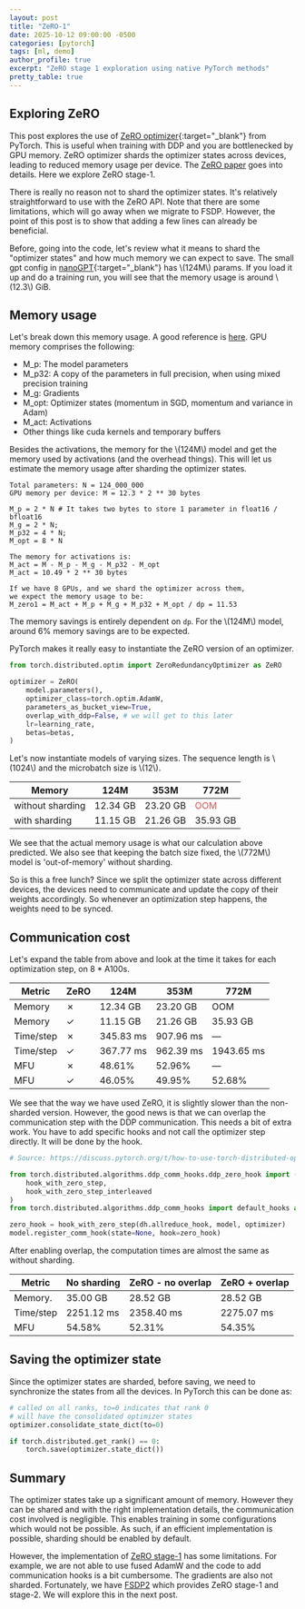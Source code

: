 ```yaml
---
layout: post
title: "ZeRO-1"
date: 2025-10-12 09:00:00 -0500
categories: [pytorch]
tags: [ml, demo]
author_profile: true
excerpt: "ZeRO stage 1 exploration using native PyTorch methods"
pretty_table: true
---
```



## Exploring ZeRO

This post explores the use of [ZeRO optimizer](https://docs.pytorch.org/docs/stable/distributed.optim.html#torch.distributed.optim.ZeroRedundancyOptimizer){:target="_blank"} from PyTorch. This is useful when training with DDP and you are bottlenecked by GPU memory. ZeRO optimizer shards the optimizer states across devices, leading to reduced memory usage per device. The [ZeRO paper](https://arxiv.org/pdf/1910.02054) goes into details. Here we explore ZeRO stage-1.

There is really no reason not to shard the optimizer states. It's relatively straightforward to use with the ZeRO API. Note that there are some limitations, which will go away when we migrate to FSDP. However, the point of this post is to show that adding a few lines can already be beneficial.

Before, going into the code, let's review what it means to shard the "optimizer states" and how much memory we can expect to save.
The small gpt config in [nanoGPT](https://github.com/karpathy/nanoGPT){:target="_blank"} has \\(124M\\) params. If you load it up and do a training run, you will see that the memory usage is around \\(12.3\\) GiB.

## Memory usage
Let's break down this memory usage. A good reference is [here](https://huggingface.co/spaces/nanotron/ultrascale-playbook?section=memory_for_weights/grads/optimizer_states). GPU memory comprises the following:

- M_p: The model parameters
- M_p32: A copy of the parameters in full precision, when using mixed precision training
- M_g: Gradients
- M_opt: Optimizer states (momentum in SGD, momentum and variance in Adam)
- M_act: Activations
- Other things like cuda kernels and temporary buffers

Besides the activations, the memory for the \\(124M\\) model and get the memory used by activations (and the overhead things). This will let us estimate the memory usage after sharding the optimizer states.

```
Total parameters: N = 124_000_000
GPU memory per device: M = 12.3 * 2 ** 30 bytes

M_p = 2 * N # It takes two bytes to store 1 parameter in float16 / bfloat16
M_g = 2 * N;
M_p32 = 4 * N;
M_opt = 8 * N

The memory for activations is:
M_act = M - M_p - M_g - M_p32 - M_opt
M_act = 10.49 * 2 ** 30 bytes

If we have 8 GPUs, and we shard the optimizer across them, 
we expect the memory usage to be:
M_zero1 = M_act + M_p + M_g + M_p32 + M_opt / dp = 11.53
```

The memory savings is entirely dependent on `dp`. For the \\(124M\\) model, around 6% memory savings are to be expected. 

PyTorch makes it really easy to instantiate the ZeRO version of an optimizer.
```python
from torch.distributed.optim import ZeroRedundancyOptimizer as ZeRO

optimizer = ZeRO(
    model.parameters(),
    optimizer_class=torch.optim.AdamW,
    parameters_as_bucket_view=True,
    overlap_with_ddp=False, # we will get to this later
    lr=learning_rate,
    betas=betas,
)
```

Let's now instantiate models of varying sizes. The sequence length is \\(1024\\) and the microbatch size is \\(12\\).

| Memory                  | 124M      | 353M      | 772M       |
| ----------------------- | --------- | --------- | ---------- |
| without sharding        | 12.34 GB  | 23.20 GB  | <span style="color:#d9534f;">OOM</span>|
| with sharding           | 11.15 GB  | 21.26 GB  | 35.93 GB   |


We see that the actual memory usage is what our calculation above predicted.
We also see that keeping the batch size fixed, the \\(772M\\) model is 'out-of-memory' without sharding.

So is this a free lunch? Since we split the optimizer state across different devices, the devices need to communicate and update the copy of their weights accordingly. So whenever an optimization step happens, the weights need to be synced.

## Communication cost

Let's expand the table from above and look at the time it takes for each optimization step, on 8 * A100s.

| Metric                  | ZeRO        |  124M     | 353M      | 772M       |
| ----------------------- | ----        | --------- | --------- | ---------- |
| Memory                  | &#10007;    | 12.34 GB  | 23.20 GB  | OOM        |
| Memory                  | &#10003;    | 11.15 GB  | 21.26 GB  | 35.93 GB   |
| Time/step               | &#10007;    | 345.83 ms | 907.96 ms | —          |
| Time/step               | &#10003;    | 367.77 ms | 962.39 ms | 1943.65 ms |
| MFU                     | &#10007;    | 48.61%    | 52.96%    | —          |
| MFU                     | &#10003;    | 46.05%    | 49.95%    | 52.68%     |


We see that the way we have used ZeRO, it is slightly slower than the non-sharded version. However, the good news is that we can overlap the communication step with the DDP communication. This needs a bit of extra work. You have to add specific hooks and not call the optimizer step directly. It will be done by the hook.

```python
# Source: https://discuss.pytorch.org/t/how-to-use-torch-distributed-optim-zeroredundancyoptimizer-with-overlap-with-ddp-true/151523/3

from torch.distributed.algorithms.ddp_comm_hooks.ddp_zero_hook import (
    hook_with_zero_step, 
    hook_with_zero_step_interleaved
)
from torch.distributed.algorithms.ddp_comm_hooks import default_hooks as dh

zero_hook = hook_with_zero_step(dh.allreduce_hook, model, optimizer)
model.register_comm_hook(state=None, hook=zero_hook)

```

After enabling overlap, the computation times are almost the same as without sharding.

| Metric        | No sharding    | ZeRO - no overlap | ZeRO + overlap |
| ------------- | ----------     | ----------------- | -------------- |
| Memory.       | 35.00 GB       | 28.52 GB          | 28.52 GB       |
| Time/step     | 2251.12 ms     | 2358.40 ms        | 2275.07 ms     |
| MFU           | 54.58%         | 52.31%            | 54.35%         |

## Saving the optimizer state
Since the optimizer states are sharded, before saving, we need to synchronize the states from all the devices. In PyTorch this can be done as:
```python
# called on all ranks, to=0 indicates that rank 0
# will have the consolidated optimizer states
optimizer.consolidate_state_dict(to=0)

if torch.distributed.get_rank() == 0:
    torch.save(optimizer.state_dict())
```

## Summary
The optimizer states take up a significant amount of memory. However they can be shared and with the right implementation details, the communication cost involved is negligible. This enables training in some configurations which would not be possible. As such, if an efficient implementation is possible, sharding should be enabled by default.

However, the implementation of [ZeRO stage-1](https://docs.pytorch.org/docs/main/distributed.optim.html#torch.distributed.optim.ZeroRedundancyOptimizer) has some limitations. For example, we are not able to use fused AdamW and the code to add communication hooks is a bit cumbersome. The gradients are also not sharded. Fortunately, we have [FSDP2](https://docs.pytorch.org/docs/stable/distributed.fsdp.fully_shard.html) which provides ZeRO stage-1 and stage-2. We will explore this in the next post.